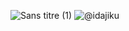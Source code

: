 ![Sans titre (1)](https://user-images.githubusercontent.com/120262100/221957161-a08cfdf2-4ec0-4fbc-94e9-740f5dcb8268.png)
![@idajiku](https://user-images.githubusercontent.com/120262100/221957184-e726d090-3027-49d0-a1a7-012a26c274ea.png)
